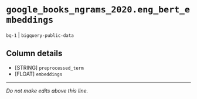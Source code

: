 # `google_books_ngrams_2020.eng_bert_embeddings`
`bq-1` | `bigquery-public-data`

## Column details
* [STRING]    `preprocessed_term`
* [FLOAT]     `embeddings`

-------------------------------------------------------------------------------
*Do not make edits above this line.*
